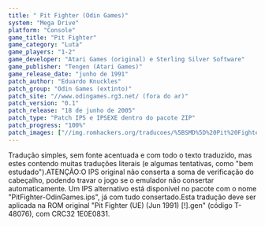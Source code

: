 ```yaml
---
title: " Pit Fighter (Odin Games)"
system: "Mega Drive"
platform: "Console"
game_title: "Pit Fighter"
game_category: "Luta"
game_players: "1-2"
game_developer: "Atari Games (original) e Sterling Silver Software"
game_publisher: "Tengen (Atari Games)"
game_release_date: "junho de 1991"
patch_author: "Eduardo Knuckles"
patch_group: "Odin Games (extinto)"
patch_site: "//www.odingames.rg3.net/ (fora do ar)"
patch_version: "0.1"
patch_release: "18 de junho de 2005"
patch_type: "Patch IPS e IPSEXE dentro do pacote ZIP"
patch_progress: "100%"
patch_images: ["//img.romhackers.org/traducoes/%5BSMD%5D%20Pit%20Fighter%20-%20Odin%20Games%20-%201.png","//img.romhackers.org/traducoes/%5BSMD%5D%20Pit%20Fighter%20-%20Odin%20Games%20-%202.png","//img.romhackers.org/traducoes/%5BSMD%5D%20Pit%20Fighter%20-%20Odin%20Games%20-%203.png"]
---
```

Tradução simples, sem fonte acentuada e com todo o texto traduzido, mas estes contendo muitas traduções literais (e algumas tentativas, como "bem estudado").ATENÇÃO:O IPS original não conserta a soma de verificação do cabeçalho, podendo travar o jogo se o emulador não consertar automaticamente. Um IPS alternativo está disponível no pacote com o nome "PitFighter-OdinGames.ips", já com tudo consertado.Esta tradução deve ser aplicada na ROM original "Pit Fighter (UE) (Jun 1991) [!].gen" (código T-48076), com CRC32 1E0E0831.